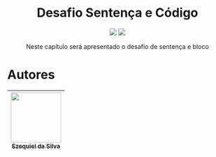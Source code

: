 <h1 align="center"> Desafio Sentença e Código </h1>

<p align="center">
<img src="http://img.shields.io/static/v1?label=STATUS&message=EM%20DESENVOLVIMENTO&color=GREEN&style=for-the-badge"/>
<img src="https://img.shields.io/static/v1?label=Linguagem de programação&message=Javascript&color=d3d523&style=for-the-badge&logo=JavaScript"/>
</p>

<p align="center">Neste capítulo será apresentado o desafio de sentença e bloco</p>

# Autores

|  [<img src="https://instagram.faru6-1.fna.fbcdn.net/v/t51.2885-19/217640692_121618710166484_5152424791510700053_n.jpg?stp=dst-jpg_s150x150&_nc_ht=instagram.faru6-1.fna.fbcdn.net&_nc_cat=108&_nc_ohc=zqYO_Z2dg4gAX_r83b7&edm=ACWDqb8BAAAA&ccb=7-5&oh=00_AfBMdDwlDb0EhomFhak8sC5_e1nHklx6fNhVSV43-u2ZFQ&oe=63F86370&_nc_sid=1527a3" width=115><br><sub>Ezequiel da Silva</sub>](https://github.com/Ezequiel-Silva) |
| :---: |
